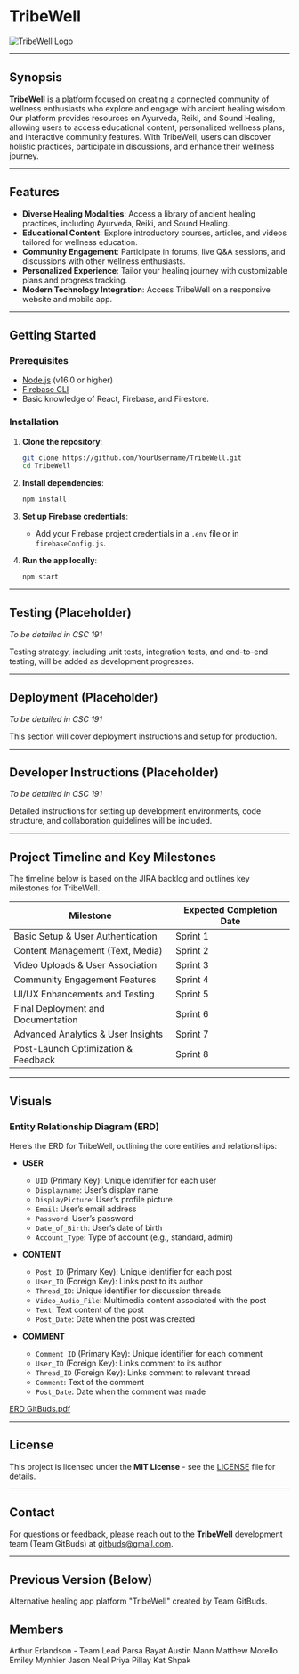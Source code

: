 
# TribeWell


![TribeWell Logo](https://github.com/user-attachments/assets/bf54cf76-8ddf-4f7f-9aee-8e8857756935)


---

## Synopsis

**TribeWell** is a platform focused on creating a connected community of wellness enthusiasts who explore and engage with ancient healing wisdom. Our platform provides resources on Ayurveda, Reiki, and Sound Healing, allowing users to access educational content, personalized wellness plans, and interactive community features. With TribeWell, users can discover holistic practices, participate in discussions, and enhance their wellness journey.

---

## Features

- **Diverse Healing Modalities**: Access a library of ancient healing practices, including Ayurveda, Reiki, and Sound Healing.
- **Educational Content**: Explore introductory courses, articles, and videos tailored for wellness education.
- **Community Engagement**: Participate in forums, live Q&A sessions, and discussions with other wellness enthusiasts.
- **Personalized Experience**: Tailor your healing journey with customizable plans and progress tracking.
- **Modern Technology Integration**: Access TribeWell on a responsive website and mobile app.

---

## Getting Started

### Prerequisites

- [Node.js](https://nodejs.org/) (v16.0 or higher)
- [Firebase CLI](https://firebase.google.com/docs/cli)
- Basic knowledge of React, Firebase, and Firestore.

### Installation

1. **Clone the repository**:
   ```bash
   git clone https://github.com/YourUsername/TribeWell.git
   cd TribeWell
   ```

2. **Install dependencies**:
   ```bash
   npm install
   ```

3. **Set up Firebase credentials**:
   - Add your Firebase project credentials in a `.env` file or in `firebaseConfig.js`.

4. **Run the app locally**:
   ```bash
   npm start
   ```

---

## Testing (Placeholder)

*To be detailed in CSC 191*

Testing strategy, including unit tests, integration tests, and end-to-end testing, will be added as development progresses.

---

## Deployment (Placeholder)

*To be detailed in CSC 191*

This section will cover deployment instructions and setup for production.

---

## Developer Instructions (Placeholder)

*To be detailed in CSC 191*

Detailed instructions for setting up development environments, code structure, and collaboration guidelines will be included.

---

## Project Timeline and Key Milestones

The timeline below is based on the JIRA backlog and outlines key milestones for TribeWell.

| Milestone                            | Expected Completion Date |
|--------------------------------------|--------------------------|
| Basic Setup & User Authentication    | Sprint 1                 |
| Content Management (Text, Media)     | Sprint 2                 |
| Video Uploads & User Association     | Sprint 3                 |
| Community Engagement Features        | Sprint 4                 |
| UI/UX Enhancements and Testing       | Sprint 5                 |
| Final Deployment and Documentation   | Sprint 6                 |
| Advanced Analytics & User Insights   | Sprint 7                 |
| Post-Launch Optimization & Feedback  | Sprint 8                 |

---

## Visuals

### Entity Relationship Diagram (ERD)

Here’s the ERD for TribeWell, outlining the core entities and relationships:

- **USER**
  - `UID` (Primary Key): Unique identifier for each user
  - `Displayname`: User’s display name
  - `DisplayPicture`: User’s profile picture
  - `Email`: User’s email address
  - `Password`: User’s password
  - `Date_of_Birth`: User’s date of birth
  - `Account_Type`: Type of account (e.g., standard, admin)

- **CONTENT**
  - `Post_ID` (Primary Key): Unique identifier for each post
  - `User_ID` (Foreign Key): Links post to its author
  - `Thread_ID`: Unique identifier for discussion threads
  - `Video_Audio_File`: Multimedia content associated with the post
  - `Text`: Text content of the post
  - `Post_Date`: Date when the post was created

- **COMMENT**
  - `Comment_ID` (Primary Key): Unique identifier for each comment
  - `User_ID` (Foreign Key): Links comment to its author
  - `Thread_ID` (Foreign Key): Links comment to relevant thread
  - `Comment`: Text of the comment
  - `Post_Date`: Date when the comment was made



[ERD GitBuds.pdf](https://github.com/user-attachments/files/17556125/ERD.GitBuds.pdf)

---

## License

This project is licensed under the **MIT License** - see the [LICENSE](LICENSE) file for details.

---

## Contact

For questions or feedback, please reach out to the **TribeWell** development team (Team GitBuds) at gitbuds@gmail.com.

---


## Previous Version (Below)

Alternative healing app platform "TribeWell" created by Team GitBuds.<be>


## Members
Arthur Erlandson - Team Lead
Parsa Bayat
Austin Mann
Matthew Morello
Emiley Mynhier
Jason Neal
Priya Pillay
Kat Shpak
